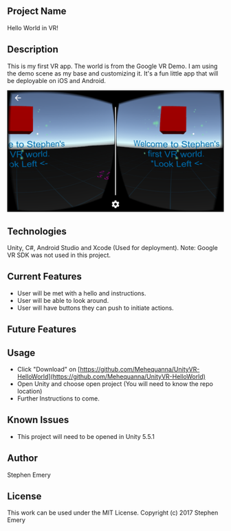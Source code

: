 ## Project Name
Hello World in VR!

## Description
This is my first VR app. The world is from the Google VR Demo. I am using the demo scene as my base and customizing it. It's a fun little app that will be deployable on iOS and Android.

![screenshot of project](helloworldvr.png)

## Technologies
Unity, C#, Android Studio and Xcode (Used for deployment).
Note: Google VR SDK was not used in this project.

## Current Features
* User will be met with a hello and instructions.
* User will be able to look around.
* User will have buttons they can push to initiate actions.

## Future Features

## Usage
* Click "Download" on
[https://github.com/Mehequanna/UnityVR-HelloWorld](https://github.com/Mehequanna/UnityVR-HelloWorld)
* Open Unity and choose open project (You will need to know the repo location)
* Further Instructions to come.

## Known Issues
* This project will need to be opened in Unity 5.5.1

## Author
Stephen Emery

## License
This work can be used under the MIT License.
Copyright (c) 2017 Stephen Emery
